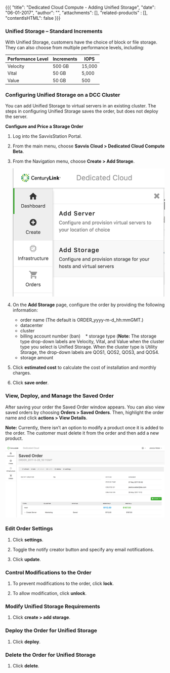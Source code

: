 {{{
"title": "Dedicated Cloud Compute - Adding Unified Storage",
"date": "06-01-2017",
"author": "",
"attachments": [],
"related-products" : [],
"contentIsHTML": false
}}}

### Unified Storage – Standard Increments

With Unified Storage, customers have the choice of block or file storage. They can also choose from multiple performance levels, including:

|  Performance Level  |  Increments   |  IOPS  |
|---------------------|---------------|--------|
| Velocity            |     500 GB    | 15,000 |
| Vital               |     50 GB     |  5,000 |
| Value               |     50 GB     |   500  |

### Configuring Unified Storage on a DCC Cluster

You can add Unified Storage to virtual servers in an existing cluster. The steps in configuring Unified Storage saves the order, but does not deploy the server.

**Configure and Price a Storage Order**

1. Log into the SavvisStation Portal.
2. From the main menu, choose **Savvis Cloud > Dedicated Cloud Compute Beta**.
3. From the Navigation menu, choose **Create > Add Storage**.

    ![dashboard](../../images/dcc-adding-unified-storage-1.png)

4. On the **Add Storage** page, configure the order by providing the following information:

    * order name (The default is ORDER_yyyy-m-d_hh:mmGMT.)
    * datacenter
    * cluster
    * billing account number (ban)
    * storage type (**Note:** The storage type drop-down labels are Velocity, Vital, and Value when the cluster type you select is Unified Storage. When the cluster type is Utility Storage, the drop-down labels are QOS1, QOS2, QOS3, and QOS4.
    * storage amount

5. Click **estimated cost** to calculate the cost of installation and monthly charges.
6. Click **save order**.

### View, Deploy, and Manage the Saved Order

After saving your order the Saved Order window appears. You can also view saved orders by choosing **Orders > Saved Orders**. Then, highlight the order name and click **actions > View Details**.

**Note:** Currently, there isn’t an option to modify a product once it is added to the order. The customer must delete it from the order and then add a new product.

![dashboard](../../images/dcc-adding-unified-storage-2.png)

### Edit Order Settings
1. Click **settings**.

2. Toggle the notify creator button and specify any email notifications.

3. Click **update**.

### Control Modifications to the Order

1. To prevent modifications to the order, click **lock**.

2. To allow modification, click **unlock**.

### Modify Unified Storage Requirements

1. Click **create > add storage**.

### Deploy the Order for Unified Storage

1. Click **deploy**.

### Delete the Order for Unified Storage

1. Click **delete**.
